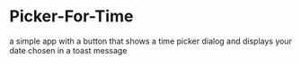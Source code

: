 # Picker-For-Time

a simple app with a button that shows a time picker dialog and displays your date chosen in a toast message
